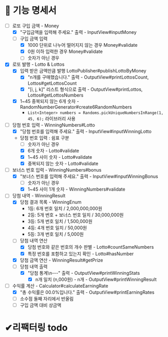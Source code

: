 # 🚀 기능 명세서

- [ ] 로또 구입 금액 - Money
  - [x] "구입금액을 입력해 주세요." 출력 - InputView#inputMoney
  - [ ] 구입 금액 입력
    - [x] 1000 단위로 나누어 떨어지지 않는 경우 Money#validate
    - [x] 0원 이하 입력한 경우 Money#validate
    - [ ] 숫자가 아닌 경우
- [x] 로또 발행 - Lotto & Lottos
  - [x] 입력 받은 금액만큼 발행 LottoPublisher#publishLottoByMoney
    - [x] "n개를 구매했습니다." 출력 - OutputView#printLottosCount, Lottos#getLottosCount
    - [x] "[i, j, k]" 리스트 형식으로 출력 - OutputView#printLottos, Lottos#getLottosNumbers
  - [x] 1~45 중복되지 않는 6개 숫자 - RandomNumberGenerator#create6RandomNumbers
      - `List<Integer> numbers = Randoms.pickUniqueNumbersInRange(1, 45, 6);` 라이브러리 사용
- [ ] 당첨 번호 입력 - WinningNumbers#Lotto
  - [x] "당첨 번호를 입력해 주세요." 출력 - InputView#inputWinningLotto
  - 당첨 번호 입력 : 쉼표 구분
    - [ ] 숫자가 아닌 경우
    - [x] 6개 숫자 - Lotto#validate
    - [x] 1~45 사이 숫자 - Lotto#validate
    - [x] 중복되지 않는 숫자 - Lotto#validate
- [ ] 보너스 번호 입력 - WinningNumbers#bonus
  - [x] "보너스 번호를 입력해 주세요." 출력 - InputView#inputWinningBonus
    - [ ] 숫자가 아닌 경우
    - [x] 1~45 사이 1개 숫자 - WinningNumbers#validate
- [ ] 당첨 내역 - WinningResult
  - [x] 당첨 결과 목록 - WinningEnum
    - 1등: 6개 번호 일치 / 2,000,000,000원
    - 2등: 5개 번호 + 보너스 번호 일치 / 30,000,000원
    - 3등: 5개 번호 일치 / 1,500,000원
    - 4등: 4개 번호 일치 / 50,000원
    - 5등: 3개 번호 일치 / 5,000원
  - [ ] 당첨 내역 연산
    - [x] 당첨 번호와 같은 번호의 개수 판별 - Lotto#countSameNumbers
    - [x] 특정 번호를 포함하고 있는지 확인 - Lotto#hasNumber
  - [x] 당첨 금액 연산 - WinningResult#getPrize
  - [ ] 당첨 내역 출력 
      - [x] "당첨 통계\n---" 출력 - OutputView#printWinningStats
        - [x] n개 일치 (n,000원) - n개 - OutputView#printWinningResult
- [ ] 수익률 계산 - Calculator#calculateEarningRate
  - [x] "총 수익률은 00.0%입니다." 출력 - OutputView#printEarningRates
  - [ ] 소수점 둘째 자리에서 반올림
  - [ ] 구입 금액 대비 상금액

# ✔리팩터링 todo
